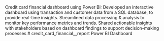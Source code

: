 Credit card financial dashboard using Power BI:
Developed an interactive dashboard using transaction and customer data from a SQL database, to provide real-time insights.
Streamlined data processing & analysis to monitor key performance metrics and trends.
Shared actionable insights with stakeholders based on dashboard findings to support decision-making processes.# credit_card_financial__report
Power BI Dashboard
